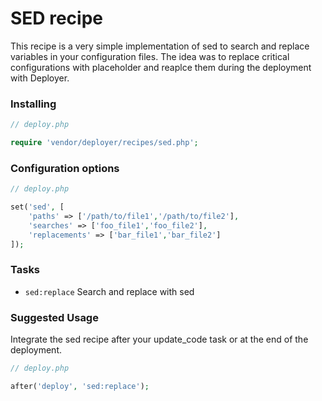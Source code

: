 # SED recipe

This recipe is a very simple implementation of sed to search and replace variables in your configuration files. The idea was to replace critical configurations with placeholder and reaplce them during the deployment with Deployer.

### Installing

```php
// deploy.php

require 'vendor/deployer/recipes/sed.php';
```

### Configuration options

```php
// deploy.php

set('sed', [
    'paths' => ['/path/to/file1','/path/to/file2'],
    'searches' => ['foo_file1','foo_file2'],
    'replacements' => ['bar_file1','bar_file2']
]);
```

### Tasks

- `sed:replace` Search and replace with sed

### Suggested Usage

Integrate the sed recipe after your update_code task or at the end of the deployment.

```php
// deploy.php

after('deploy', 'sed:replace');
```
